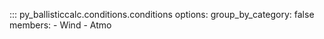 ::: py_ballisticcalc.conditions.conditions
    options:
      group_by_category: false
      members:
        - Wind
        - Atmo
